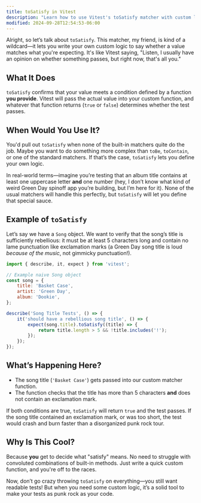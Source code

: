 ```yaml
---
title: toSatisfy in Vitest
description: "Learn how to use Vitest's toSatisfy matcher with custom logic."
modified: 2024-09-28T12:54:53-06:00
---
```


Alright, so let’s talk about `toSatisfy`. This matcher, my friend, is kind of a wildcard—it lets you write your own custom logic to say whether a value matches what you're expecting. It's like Vitest saying, "Listen, I usually have an opinion on whether something passes, but right now, that's all you."

## What It Does

`toSatisfy` confirms that your value meets a condition defined by a function **you provide**. Vitest will pass the actual value into your custom function, and whatever that function returns (`true` or `false`) determines whether the test passes.

## When Would You Use It?

You'd pull out `toSatisfy` when none of the built-in matchers quite do the job. Maybe you want to do something more complex than `toBe`, `toContain`, or one of the standard matchers. If that’s the case, `toSatisfy` lets you define your own logic.

In real-world terms—imagine you’re testing that an album title contains at least one uppercase letter **and** one number (hey, I don’t know what kind of weird Green Day spinoff app you’re building, but I’m here for it). None of the usual matchers will handle this perfectly, but `toSatisfy` will let you define that special sauce.

## Example of `toSatisfy`

Let’s say we have a `Song` object. We want to verify that the song’s title is sufficiently rebellious: it must be at least 5 characters long and contain no lame punctuation like exclamation marks (a Green Day song title is loud _because of the music_, not gimmicky punctuation!).

```javascript
import { describe, it, expect } from 'vitest';

// Example naive Song object
const song = {
	title: 'Basket Case',
	artist: 'Green Day',
	album: 'Dookie',
};

describe('Song Title Tests', () => {
	it('should have a rebellious song title', () => {
		expect(song.title).toSatisfy((title) => {
			return title.length > 5 && !title.includes('!');
		});
	});
});
```

## What’s Happening Here?

- The song title (`'Basket Case'`) gets passed into our custom matcher function.
- The function checks that the title has more than 5 characters **and** does not contain an exclamation mark.

If both conditions are true, `toSatisfy` will return `true` and the test passes. If the song title contained an exclamation mark, or was too short, the test would crash and burn faster than a disorganized punk rock tour.

## Why Is This Cool?

Because **you** get to decide what "satisfy" means. No need to struggle with convoluted combinations of built-in methods. Just write a quick custom function, and you're off to the races.

Now, don’t go crazy throwing `toSatisfy` on everything—you still want readable tests! But when you need some custom logic, it’s a solid tool to make your tests as punk rock as your code.
